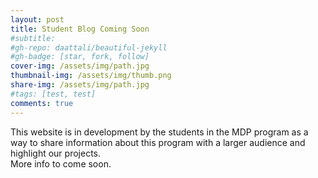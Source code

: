 ```yaml
---
layout: post
title: Student Blog Coming Soon
#subtitle:
#gh-repo: daattali/beautiful-jekyll
#gh-badge: [star, fork, follow]
cover-img: /assets/img/path.jpg
thumbnail-img: /assets/img/thumb.png
share-img: /assets/img/path.jpg
#tags: [test, test]
comments: true
---
```


This website is in development by the students in the MDP program as a way to share information about this program with a larger audience and highlight our projects.  
More info to come soon.
